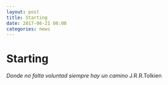 ```yaml
---
layout: post
title: Starting
date: 2017-06-21 06:00
categories: news
---
```

# Starting 

*Donde no falta voluntad siempre hay un camino*
				J.R.R.Tolkien

